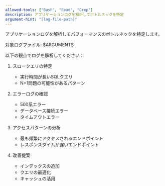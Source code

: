 ```yaml
---
allowed-tools: ["Bash", "Read", "Grep"]
description: アプリケーションログを解析してボトルネックを特定
argument-hint: "[log-file-path]"
---
```


アプリケーションログを解析してパフォーマンスのボトルネックを特定します。

対象ログファイル: $ARGUMENTS

以下の観点でログを解析してください：

1. スロークエリの特定
   - 実行時間が長いSQLクエリ
   - N+1問題の可能性があるパターン

2. エラーログの確認
   - 500系エラー
   - データベース接続エラー
   - タイムアウトエラー

3. アクセスパターンの分析
   - 最も頻繁にアクセスされるエンドポイント
   - レスポンスタイムが遅いエンドポイント

4. 改善提案
   - インデックスの追加
   - クエリの最適化
   - キャッシュの活用